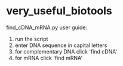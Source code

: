 # very_useful_biotools

find_cDNA_mRNA.py user guide:
1. run the script
2. enter DNA sequence in capital letters
3. for complementary DNA click 'find cDNA'
4. for mRNA click 'find mRNA'

